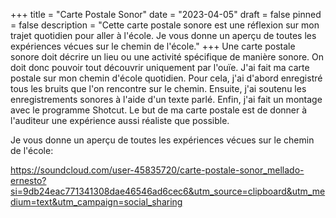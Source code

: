 +++
title = "Carte Postale Sonor"
date = "2023-04-05"
draft = false
pinned = false
description = "Cette carte postale sonore est une réflexion sur mon trajet quotidien pour aller à l'école. Je vous donne un aperçu de toutes les expériences vécues sur le chemin de l'école."
+++
Une carte postale sonore doit décrire un lieu ou une activité spécifique de manière sonore. On doit donc pouvoir tout découvrir uniquement par l'ouïe.
J'ai fait ma carte postale sur mon chemin d'école quotidien. Pour cela, j'ai d'abord enregistré tous les bruits que l'on rencontre sur le chemin. Ensuite, j'ai soutenu les enregistrements sonores à l'aide d'un texte parlé. Enfin, j'ai fait un montage avec le programme Shotcut. 
Le but de ma carte postale est de donner à l'auditeur une expérience aussi réaliste que possible.

 Je vous donne un aperçu de toutes les expériences vécues sur le chemin de l'école:

[https://soundcloud.com/user-45835720/carte-postale-sonor_mellado-ernesto?si=9db24eac771341308dae46546ad6cec6&utm_source=clipboard&utm_medium=text&utm_campaign=social_sharing ](https://soundcloud.com/user-45835720/carte-postale-sonor_mellado-ernesto?si=9db24eac771341308dae46546ad6cec6&utm_source=clipboard&utm_medium=text&utm_campaign=social_sharing)